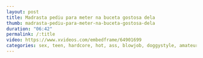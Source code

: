 ```yaml
---
layout: post
title: Madrasta pediu para meter na buceta gostosa dela
thumb: madrasta-pediu-para-meter-na-buceta-gostosa-dela
duration: "06:42"
permalink: /:title
video: https://www.xvideos.com/embedframe/64901699
categories: sex, teen, hardcore, hot, ass, blowjob, doggystyle, amateur, POV, teens, pussyfucking, public, mom, big-ass, horny, gostosa, taboo, stepsister, perfil-verificado, puta-venezolana
---
```

